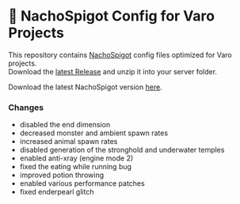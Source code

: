 # 🌮 NachoSpigot Config for Varo Projects

This repository contains [NachoSpigot](https://github.com/CobbleSword/NachoSpigot) config files optimized for Varo projects. </br>
Download the [latest Release](https://github.com/UeberallGebannt/nacho-varo-config/releases/latest) and unzip it into your server folder.

Download the latest NachoSpigot version [here](https://nightly.link/CobbleSword/NachoSpigot/workflows/build-nachospigot/master/NachoSpigot-server.zip).


### Changes
- disabled the end dimension
- decreased monster and ambient spawn rates
- increased animal spawn rates
- disabled generation of the stronghold and underwater temples
- enabled anti-xray (engine mode 2)
- fixed the eating while running bug
- improved potion throwing
- enabled various performance patches
- fixed enderpearl glitch